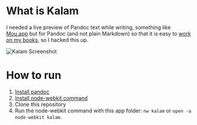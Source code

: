
# What is Kalam

I needed a live preview of Pandoc text while writing, something like [Mou.app](http://mouapp.com) but for Pandoc (and not plain Markdown) so that it is easy to [work on my books](http://www.swaroopch.com/blog/byte-of-python-pandoc/), so I hacked this up.

![Kalam Screenshot](http://files.swaroopch.com/kalam/kalam-screenshot.png)

# How to run

1. [Install pandoc](http://johnmacfarlane.net/pandoc/installing.html)
2. [Install node-webkit command](https://github.com/rogerwang/node-webkit)
3. Clone this repository
4. Run the node-webkit command with this app folder: `nw kalam` or `open -a node-webkit kalam`.

